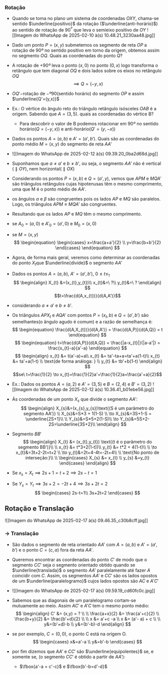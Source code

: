 ### Rotação
- Quando se toma no plano um sistema de coordenadas $OXY$, chama-se sentido $\underline{positivo}$ da rotação ($\underline{anti-horário}$) ao sentido de rotação de $90^º$ que leva o semieixo positivo de $OY$
![[Imagem do WhatsApp de 2025-02-10 à(s) 10.48.21_3230aa48.jpg]]
- Dado um ponto $P=(x,y)$ submetemos os segmento de reta $OP$ a rotação de $90º$ no sentido positivo em torno da origem, obtemos assim no segmento $OQ$. Quais as coordenadas do ponto $Q$?
- A rotação de $+90º$ leva o ponto $(x,0)$ no ponto $(0,x)$ logo transforma o retângulo que tem diagonal $OQ$ e dois lados sobre os eixos no retângulo $OQ$ 
$$\implies Q = (-y,x)$$
- $OQ' -$rotação de $-º90$(sentido horário) do segmento $OP$ e assim $\underline{Q'=(y,x)}$
- Ex.: O vértice do ângulo reto do triângulo retângulo isósceles $OAB$ é a origem. Sabendo que $A=(3,5)$. quais as coordenadas do vértice B?
	- Para descobrir o valor de B podemos rotacionar em $90º$ no sentido horário($Q=(-y,x)$) e anti-horário($Q'=(y,-x)$)

- Dados os pontos $A = (a,b)$ e $A'=(a',b')$. Quais são as coordenadas do ponto médio $M=(x,y)$ do segmento de reta $AA'$
- ![[Imagem do WhatsApp de 2025-02-12 à(s) 09.39.20_0ba2d68d.jpg]]
- Suponhamos que $a\neq a'$ e $b\neq b'$, ou seja, o segmento $AA'$ não é vertical $(\parallel{OY})$, nem horizontal($\parallel OX$)
- Considerando os pontos $P=(x,b)$ e $Q=(a',y)$, vemos que $APM$ e $MQA'$ são triângulos retângulos cujas hipotenusas têm o mesmo comprimento, uma que M é o ponto médio de $AA'$.
- os ângulos $\alpha$ e $\beta$ são congruentes pois os lados $AP$ e $MQ$ são paralelos. Logo, os triângulos $APM \equiv MQA'$ são congruentes.
- Resultando que os lados $AP$ e $MQ$ têm o mesmo comprimento.
- se $A_{0}=(a,0)$ e $A'_{0}=(a',0)$ e $M_{0}=(x,0)$
- se $M=(x,y)$
 $$
 \begin{equation}
\begin{cases}
x=\frac{a+a'}{2} \\
y=\frac{b+b'}{2}
\end{cases}
\end{equation}
$$
- Agora, de forma mais geral, veremos como determinar as coordenadas do ponto $X_{t}$que $\underline{divide}$ o segmento $AA'$
- Dados os pontos $A = (a,b)$, $A'=(a',b')$, $0\leq t\leq_{1}$ $$
\begin{align}
X_{t} &=(x_{t},y_{t})\\
x_{t}&=\ ?\\
y_{t}&=\ ?
\end{align}
$$$$t=\frac{d(A,x_{t})}{d(A,A')}$$
- considerando $a\neq a'$ e $b\neq b'$.
- Os triângulos $APX_{t}$ e $AQA'$ com pontos $P=(x_{t},b)$ e $Q=(a',b')$ são semelhantes(o ângulo agudo é comum) e a razão de semelhança é:
$$
\begin{equation}
\frac{d(A,X_{t})}{d(A,A')} = \frac{d(A,P)}{d(A,Q)} = t
\end{equation}
$$
$$
\begin{equation}
t=\frac{d(A,P)}{d(A,Q)} = \frac{|a-x_{t}|}{|a-a'|} = \frac{x_{t}-a}{a'-a}
\end{equation}
$$
$$
\begin{align}
x_{t} &= t(a'-a)+a\\
x_{t} &= ta'-ta+a=ta'+a(1-t)\\
x_{t} &= ta'+a(1-t) \\
\text{de forma análoga: } \\
y_{t} &= tb'+b(1-t)
\end{align}
$$
$$se\ t=\frac{1}{2} \to x_{t}=\frac{1}{2}a'+\frac{1}{2}a=\frac{a'+a}{2}$$
- Ex.: Dados os pontos $A=(a,2)$ e $A'=(3,5)$ e $B=(2,4)$ e $B'=(3,2)$
![[Imagem do WhatsApp de 2025-02-12 à(s) 10.36.41_b01ebe56.jpg]]
- Ás coordenadas de um ponto $X_{s}$ que divide o segmento $AA'$:
$$
\begin{align}
X_{s}&=(x_{s},y_{s})\text{(S é um parâmetro do segmento AA')} \\
X_{s}&=S*3 + 1(1-S) \\
\to X_{s}&=3S+1-S = \underline{2S+1}\\ \\
Y_{s}&=S*5+2(1-S)\\
\to Y_{s}&=5S+2-2S=\underline{3S+2}\\
\end{align}
$$
- Segmento $BB'$
$$
\begin{align}
X_{t} &= (x_{t},y_{t}) \text{(t é o parâmetro do segmento BB')}\\ \\
x_{t} &= t*3+2(1-t))\\
y_{t} &= t*2 + 4(1-t)\\ \\
\to x_{t}&=3t+2-2t=t+2 \\
\to y_{t}&=2t+4-4t=-2t+4\\ \\
\text{No ponto de interseção:}\\ \\
	\begin{cases}
	X_{s} &= x_{t} \\
	y_{s} &=y_{t}
	\end{cases}
\end{align}
$$
- Se $x_{s}=X_{t}\implies 2s+1=t+2\implies 2s-t=1$
- Se $Y_{s}=Y_{t}\implies 3s+2=-2t+4\implies 3s+2t=2$
$$
\begin{cases}
2s-t=1\\
3s+2t=2
\end{cases}
$$

## Rotação e Translação
![[Imagem do WhatsApp de 2025-02-17 à(s) 09.46.35_c30b8cff.jpg]]
### $\to$ Translação
- São dados o segmento de reta orientado $AA'$ com $A=(a,b)$ e $A'=(a',b')$ e o ponto $C=(c,a)$ fora da reta $AA'$. 
- Queremos encontrar as coordenadas do ponto $C'$ de modo que o segmento $CC'$ seja o segmento orientado obtido quando se $\underline{translada}$ o segmento $AA'$ paralelamente até fazer $A$ coincidir com $C$. Assim, os segmentos $AA'$ e $CC'$ são os lados opostos de um $\underline{paralelogramo}$ cujos lados opostos são $AC$ e $A'C'$
- ![[Imagem do WhatsApp de 2025-02-17 à(s) 09.59.19_cd60fc0c.jpg]]
- Sabemos que as diagonais de um paralelogramo cortam-se mutuamente ao meio. Assim $AC'$ e $A'C$ tem o mesmo ponto médio:
$$
\begin{align}
C' &= (x,y) = ? \\ \\
\frac{a+x}{2} &= \frac{a'+c}{2} \\
\frac{b+y}{2} &= \frac{b'+d}{2} \\ \\
x &= a'+c -a \\
x &= (a'- a) + c \\ \\
y&=(b'+d)-b \\
y&=(b'-b)-d
\end{align}
$$

- se por exemplo, $C=(0,0)$, o ponto C está na origem O.
$$
\begin{cases}
x&=a'-a \\
y&=b'-b
\end{cases}
$$

- por fim dizemos que $AA'$ e $CC'$ são $\underline{equipolentes}$ se, e somente se, (o segmento $CC'$ é obtido a partir de $AA'$):
	- $\fbox{a'-a = c'-c}$ e $\fbox{b'-b=d'-d}$